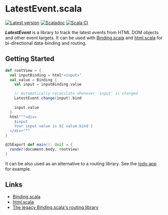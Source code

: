 # LatestEvent.scala

[![Latest version](https://index.scala-lang.org/ThoughtWorksinc/LatestEvent.scala/latest.svg)](https://index.scala-lang.org/ThoughtWorksinc/LatestEvent.scala)
[![Scaladoc](https://javadoc.io/badge/com.thoughtworks.binding/latestevent_sjs1_3.svg?label=scaladoc)](https://javadoc.io/page/com.thoughtworks.binding/latestevent_sjs1_3/latest/com/thoughtworks/binding/LatestEvent.html)
[![Scala CI](https://github.com/ThoughtWorksInc/LatestEvent.scala/actions/workflows/scala.yml/badge.svg)](https://github.com/ThoughtWorksInc/LatestEvent.scala/actions/workflows/scala.yml)

***LatestEvent*** is a library to track the latest events from HTML DOM objects and other event targets. It can be used with [Binding.scala](https://github.com/ThoughtWorksInc/Binding.scala) and [html.scala](https://github.com/Atry/html.scala/) for bi-directional data-binding and routing.

## Getting Started

``` scala
def rootView = {
  val inputBinding = html"<input>"
  val value = Binding {
    val input = inputBinding.value

    // Automatically recaculate whenever `input` is changed
    LatestEvent.change(input).bind
    
    input.value
  }
  html"""<div>
    $input
    Your input value is ${ value.bind }
  </div>"""
}

@JSExport def main(): Unit = {
  render(document.body, rootView)
}
```

It can be also used as an alternative to a routing library. See the [todo app](https://github.com/ThoughtWorksInc/todo/commit/54921cd4e1e7acf0b119b8bcd75c1a5c3f755f67#diff-96b7940afd1d65c4c49f5b434c0c764a2f1ecb133b12537b7144a8a05531457eR40-R43) for example.

## Links

- [Binding.scala](https://github.com/ThoughtWorksInc/Binding.scala)
- [html.scala](https://github.com/Atry/html.scala)
- [The legacy Binding.scala's routing library](https://github.com/atry/route.scala)
